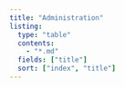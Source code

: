 ```yaml
---
title: "Administration"
listing:
  type: "table"
  contents:
    - "*.md"
  fields: ["title"]
  sort: ["index", "title"]
---
```

